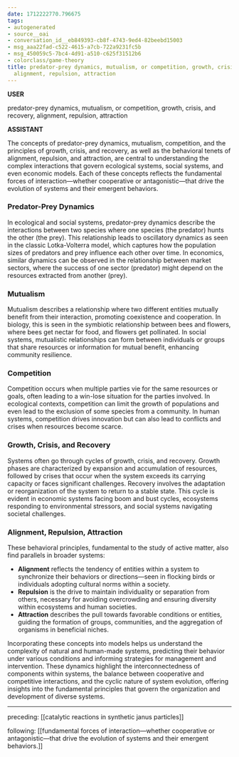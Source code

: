 ```yaml
---
date: 1712222770.796675
tags:
- autogenerated
- source__oai
- conversation_id__eb849393-cb8f-4743-9ed4-82beebd15003
- msg_aaa22fad-c522-4615-a7cb-722a9231fc5b
- msg_450059c5-7bc4-4d91-a510-c625f31512b6
- colorclass/game-theory
title: predator-prey dynamics, mutualism, or competition, growth, crisis, and recovery,
  alignment, repulsion, attraction
---
```


**USER**

predator-prey dynamics, mutualism, or competition, growth, crisis, and recovery, alignment, repulsion, attraction


**ASSISTANT**

The concepts of predator-prey dynamics, mutualism, competition, and the principles of growth, crisis, and recovery, as well as the behavioral tenets of alignment, repulsion, and attraction, are central to understanding the complex interactions that govern ecological systems, social systems, and even economic models. Each of these concepts reflects the fundamental forces of interaction—whether cooperative or antagonistic—that drive the evolution of systems and their emergent behaviors.

### Predator-Prey Dynamics

In ecological and social systems, predator-prey dynamics describe the interactions between two species where one species (the predator) hunts the other (the prey). This relationship leads to oscillatory dynamics as seen in the classic Lotka-Volterra model, which captures how the population sizes of predators and prey influence each other over time. In economics, similar dynamics can be observed in the relationship between market sectors, where the success of one sector (predator) might depend on the resources extracted from another (prey).

### Mutualism

Mutualism describes a relationship where two different entities mutually benefit from their interaction, promoting coexistence and cooperation. In biology, this is seen in the symbiotic relationship between bees and flowers, where bees get nectar for food, and flowers get pollinated. In social systems, mutualistic relationships can form between individuals or groups that share resources or information for mutual benefit, enhancing community resilience.

### Competition

Competition occurs when multiple parties vie for the same resources or goals, often leading to a win-lose situation for the parties involved. In ecological contexts, competition can limit the growth of populations and even lead to the exclusion of some species from a community. In human systems, competition drives innovation but can also lead to conflicts and crises when resources become scarce.

### Growth, Crisis, and Recovery

Systems often go through cycles of growth, crisis, and recovery. Growth phases are characterized by expansion and accumulation of resources, followed by crises that occur when the system exceeds its carrying capacity or faces significant challenges. Recovery involves the adaptation or reorganization of the system to return to a stable state. This cycle is evident in economic systems facing boom and bust cycles, ecosystems responding to environmental stressors, and social systems navigating societal challenges.

### Alignment, Repulsion, Attraction

These behavioral principles, fundamental to the study of active matter, also find parallels in broader systems:

- **Alignment** reflects the tendency of entities within a system to synchronize their behaviors or directions—seen in flocking birds or individuals adopting cultural norms within a society.
- **Repulsion** is the drive to maintain individuality or separation from others, necessary for avoiding overcrowding and ensuring diversity within ecosystems and human societies.
- **Attraction** describes the pull towards favorable conditions or entities, guiding the formation of groups, communities, and the aggregation of organisms in beneficial niches.

Incorporating these concepts into models helps us understand the complexity of natural and human-made systems, predicting their behavior under various conditions and informing strategies for management and intervention. These dynamics highlight the interconnectedness of components within systems, the balance between cooperative and competitive interactions, and the cyclic nature of system evolution, offering insights into the fundamental principles that govern the organization and development of diverse systems.


---

preceding: [[catalytic reactions in synthetic janus particles]]  


following: [[fundamental forces of interaction—whether cooperative or antagonistic—that drive the evolution of systems and their emergent behaviors.]]